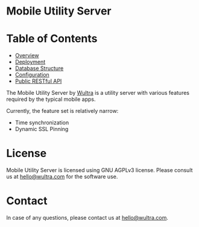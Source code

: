 # Mobile Utility Server

<!-- begin remove -->
# Table of Contents

- [Overview](./Readme.md)
- [Deployment](./Deployment.md)
- [Database Structure](./Database-Structure.md)
- [Configuration](./Configuration.md)
- [Public RESTful API](./Public-REST-API.md)
<!-- end -->

The Mobile Utility Server by [Wultra](https://wultra.com) is a utility server with various features required by the typical mobile apps.

Currently, the feature set is relatively narrow:

- Time synchronization
- Dynamic SSL Pinning

# License

Mobile Utility Server is licensed using GNU AGPLv3 license. Please consult us at [hello@wultra.com](mailto:hello@wultra.com) for the software use.

# Contact

In case of any questions, please contact us at [hello@wultra.com](mailto:hello@wultra.com).
